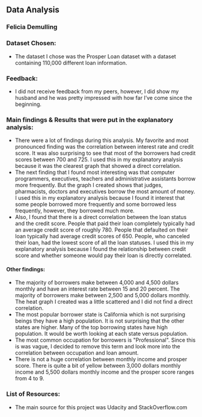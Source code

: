 
## Data Analysis 

### Felicia Demulling

### Dataset Chosen:

-	The dataset I chose was the Prosper Loan dataset with a dataset containing 110,000 different loan information.

### Feedback:

-	I did not receive feedback from my peers, however, I did show my husband and he was pretty impressed with how far I’ve come since the beginning.

### Main findings & Results that were put in the explanatory analysis:

-	There were a lot of findings during this analysis. My favorite and most pronounced finding was the correlation between interest rate and credit score. It was also surprising to see that most of the borrowers had credit scores between 700 and 725. I used this in my explanatory analysis because it was the clearest graph that showed a direct correlation.
-	The next finding that I found most interesting was that computer programmers, executives, teachers and administrative assistants borrow more frequently. But the graph I created shows that judges, pharmacists, doctors and executives borrow the most amount of money. I used this in my explanatory analysis because I found it interest that some people borrowed more frequently and some borrowed less frequently, however, they borrowed much more. 
-	Also, I found that there is a direct correlation between the loan status and the credit score. People that paid their loan completely typically had an average credit score of roughly 780. People that defaulted on their loan typically had average credit scores of 650. People, who canceled their loan, had the lowest score of all the loan statuses. I used this in my explanatory analysis because I found the relationship between credit score and whether someone would pay their loan is directly correlated. 
	
#### Other findings:
-	The majority of borrowers make between 4,000 and 4,500 dollars monthly and have an interest rate between 15 and 20 percent. The majority of borrowers make between 2,500 and 5,000 dollars monthly. The heat graph I created was a little scattered and I did not find a direct correlation.
-	The most popular borrower state is California which is not surprising beings they have a high population. It is not surprising that the other states are higher. Many of the top borrowing states have high population. It would be worth looking at each state versus population.
-	The most common occupation for borrowers is "Professional". Since this is was vague, I decided to remove this term and look more into the correlation between occupation and loan amount.
-	There is not a huge correlation between monthly income and prosper score. There is quite a bit of yellow between 3,000 dollars monthly income and 5,500 dollars monthly income and the prosper score ranges from 4 to 9.


### List of Resources:

-	The main source for this project was Udacity and StackOverflow.com


```python

```
